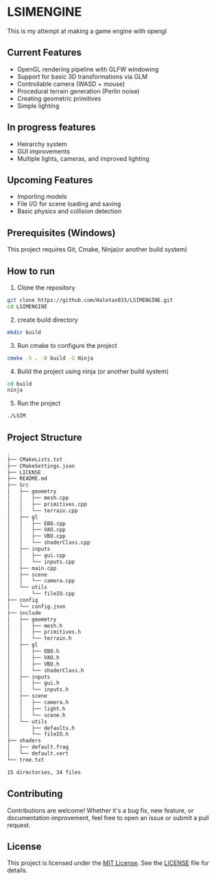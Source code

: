 # LSIMENGINE

This is my attempt at making a game engine with opengl

## Current Features
* OpenGL rendering pipeline with GLFW windowing
* Support for basic 3D transformations via GLM
* Controllable camera (WASD + mouse)
* Procedural terrain generation (Perlin noise)
* Creating geometric primitives
* Simple lighting

## In progress features
- Heirarchy system
- GUI improvements
- Multiple lights, cameras, and improved lighting

## Upcoming Features
- Importing models
- File I/O for scene loading and saving
- Basic physics and collision detection

## Prerequisites (Windows)
This project requires Git, Cmake, Ninja(or another build system)
## How to run
1. Clone the repository
```bash
git clone https://github.com/Haletas033/LSIMENGINE.git
cd LSIMENGINE
```
2. create build directory
```bash
mkdir build
```
3. Run cmake to configure the project
```bash
cmake -S . -B build -G Ninja
```
4. Build the project using ninja (or another build system)
```bash
cd build
ninja
```
5. Run the project
```bash
./LSIM
```
## Project Structure
<!-- TREE_START -->
```bash
.
├── CMakeLists.txt
├── CMakeSettings.json
├── LICENSE
├── README.md
├── Src
│   ├── geometry
│   │   ├── mesh.cpp
│   │   ├── primitives.cpp
│   │   └── terrain.cpp
│   ├── gl
│   │   ├── EBO.cpp
│   │   ├── VAO.cpp
│   │   ├── VBO.cpp
│   │   └── shaderClass.cpp
│   ├── inputs
│   │   ├── gui.cpp
│   │   └── inputs.cpp
│   ├── main.cpp
│   ├── scene
│   │   └── camera.cpp
│   └── utils
│       └── fileIO.cpp
├── config
│   └── config.json
├── include
│   ├── geometry
│   │   ├── mesh.h
│   │   ├── primitives.h
│   │   └── terrain.h
│   ├── gl
│   │   ├── EBO.h
│   │   ├── VAO.h
│   │   ├── VBO.h
│   │   └── shaderClass.h
│   ├── inputs
│   │   ├── gui.h
│   │   └── inputs.h
│   ├── scene
│   │   ├── camera.h
│   │   ├── light.h
│   │   └── scene.h
│   └── utils
│       ├── defaults.h
│       └── fileIO.h
├── shaders
│   ├── default.frag
│   └── default.vert
└── tree.txt

15 directories, 34 files
```
<!-- TREE_END -->
## Contributing
Contributions are welcome! Whether it's a bug fix, new feature, or documentation improvement, feel free to open an issue or submit a pull request.

## License

This project is licensed under the [MIT License](https://opensource.org/licenses/MIT).  See the [LICENSE](LICENSE) file for details.
